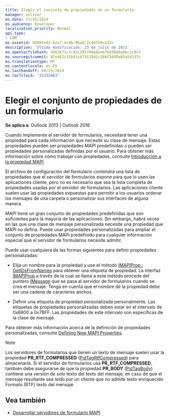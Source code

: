 ```yaml
---
title: Elegir el conjunto de propiedades de un formulario
manager: soliver
ms.date: 11/16/2014
ms.audience: Developer
localization_priority: Normal
api_type:
- COM
ms.assetid: 5680fed2-b2e7-4c4b-9ba8-2c497b9c433c
description: 'Última modificación: 23 de julio de 2011'
ms.openlocfilehash: d983b71c7c92c395740a8ae6f6d3666a8bc2c0c7
ms.sourcegitcommit: 8fe462c32b91c87911942c188f3445e85a54137c
ms.translationtype: MT
ms.contentlocale: es-ES
ms.lasthandoff: 04/23/2019
ms.locfileid: "32332063"
---
```

# <a name="choosing-a-forms-property-set"></a>Elegir el conjunto de propiedades de un formulario

**Se aplica a**: Outlook 2013 | Outlook 2016 
  
Cuando implemente el servidor de formularios, necesitará tener una propiedad para cada información que necesite su clase de mensaje. Estas propiedades pueden ser propiedades MAPI predefinidas o pueden ser propiedades personalizadas definidas por el usuario. Para obtener más información sobre cómo trabajar con propiedades, consulte [Introducción a la propiedad MAPI](mapi-property-overview.md).
  
El archivo de configuración del formulario contendrá una lista de propiedades que el servidor de formularios expone para que lo usen las aplicaciones cliente, pero no es necesario que sea la lista completa de propiedades usadas por el servidor de formularios. Las aplicaciones cliente suelen usar las propiedades expuestas para permitir a los usuarios ordenar los mensajes de una carpeta o personalizar sus interfaces de alguna manera.
  
MAPI tiene un gran conjunto de propiedades predefinidas que son suficientes para la mayoría de las aplicaciones. Sin embargo, habrá veces en las que una clase de mensaje personalizada necesite una propiedad que MAPI no defina. Puede usar propiedades personalizadas para ampliar el conjunto de propiedades MAPI predefinido para cualquier información especial que el servidor de formularios necesite admitir.
  
Puede usar cualquiera de las formas siguientes para definir propiedades personalizadas:
  
- Elija un nombre para la propiedad y use el método [IMAPIProp:: GetIDsFromNames](imapiprop-getidsfromnames.md) para obtener una etiqueta de propiedad. La interfaz [IMAPIProp](imapipropiunknown.md) a través de la cual se llama a este método procede del puntero [IMessage](imessageimapiprop.md) que se pasa al servidor de formularios cuando se crea el mensaje. Tenga en cuenta que el nombre de la propiedad debe ser una cadena de caracteres anchos. 
    
- Definir una etiqueta de propiedad personalizada personalmente. Las etiquetas de propiedades personalizadas deben estar en el intervalo de 0x6800 a 0x7BFF. Las propiedades de este intervalo son específicas de la clase de mensaje.
    
Para obtener más información acerca de la definición de propiedades personalizadas, consulte [Defining New MAPI Properties](defining-new-mapi-properties.md).
  
> [!NOTE]
> Los servidores de formularios que tienen un texto de mensaje suelen usar la propiedad **PR_RTF_COMPRESSED** ([PidTagRtfCompressed](pidtagrtfcompressed-canonical-property.md)) para almacenarla. Si el servidor de formularios usa **PR_RTF_COMPRESSED**, también debe asegurarse de que la propiedad **PR_BODY** ([PidTagBody](pidtagbody-canonical-property.md)) contiene una versión de solo texto del texto del mensaje, en caso de que el mensaje resultante sea leído por un cliente que no admite texto enriquecido Formato (RTF) texto del mensaje. 
  
## <a name="see-also"></a>Vea también

- [Desarrollar servidores de formulario MAPI](developing-mapi-form-servers.md)

